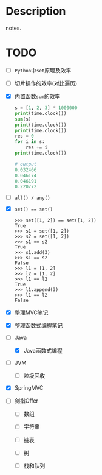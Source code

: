 # Description
notes.

# TODO

- [ ] `Python`中`set`原理及效率

- [ ] 切片操作的效率(对比遍历)

- [x] 内置函数`sum`的效率

  ```python
  s = [1, 2, 3] * 1000000
  print(time.clock())
  sum(s)
  print(time.clock())
  print(time.clock())
  res = 0
  for i in s:
      res += i
  print(time.clock())
  
  # output
  0.032466
  0.046174
  0.046191
  0.220772
  ```

- [ ] `all() / any()`

- [x] `set() == set()`

  ```shell
  >>> set([1, 2]) == set([1, 2])
  True
  >>> s1 = set([1, 2])
  >>> s2 = set([1, 2])
  >>> s1 == s2
  True
  >>> s1.add(3)
  >>> s1 == s2
  False
  >>> l1 = [1, 2]
  >>> l2 = [1, 2]
  >>> l1 == l2
  True
  >>> l1.append(3)
  >>> l1 == l2
  False
  ```

- [x] 整理MVC笔记

- [x] 整理函数式编程笔记

- [ ] Java

  - [x] Java函数式编程

- [ ] JVM

  - [ ] 垃圾回收

- [x] SpringMVC

- [ ] 剑指Offer

  - [ ] 数组
  - [ ] 字符串
  - [ ] 链表
  - [ ] 树
  - [ ] 栈和队列



